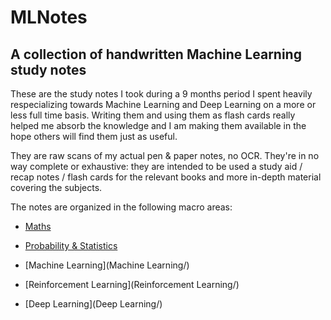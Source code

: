 # MLNotes
## A collection of handwritten Machine Learning study notes
These are the study notes I took during a 9 months period I spent heavily respecializing towards Machine Learning and Deep Learning on a more or less full time basis. Writing them and using them as flash cards really helped me absorb the knowledge and I am making them available in the hope others will find them just as useful.

They are raw scans of my actual pen & paper notes, no OCR. They're in no way complete or exhaustive: they are intended to be used a study aid / recap notes / flash cards for the relevant books and more in-depth material covering the subjects.

The notes are organized in the following macro areas:

- [Maths](Maths/)

- [Probability & Statistics](Probability/)

- [Machine Learning](Machine Learning/)

- [Reinforcement Learning](Reinforcement Learning/)

- [Deep Learning](Deep Learning/)
